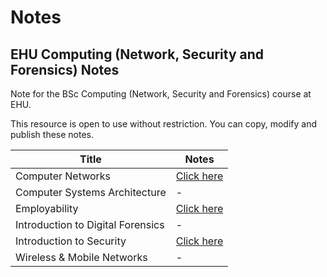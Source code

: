 # Notes
## EHU Computing (Network, Security and Forensics) Notes
Note for the BSc Computing (Network, Security and Forensics) course at EHU.

This resource is open to use without restriction. You can copy, modify and publish these notes.



| Title                                       | Notes                                               |
| ------------------------------------------- | --------------------------------------------------- |
| Computer Networks                           | [Click here](./Computer-Networks/index.md)          |
| Computer Systems Architecture               | -                                                   |
| Employability                               | [Click here](./Employability/index.md)              |
| Introduction to Digital Forensics           | -                                                   |
| Introduction to Security                    | [Click here](./Intro-to-Security/index.md)          |
| Wireless & Mobile Networks                  | -                                                   |

